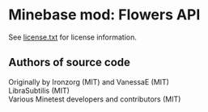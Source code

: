 Minebase mod: Flowers API
=========================
See [license.txt](./license.txt) for license information.

Authors of source code
----------------------
Originally by Ironzorg (MIT) and VanessaE (MIT)  
LibraSubtilis (MIT)  
Various Minetest developers and contributors (MIT)

